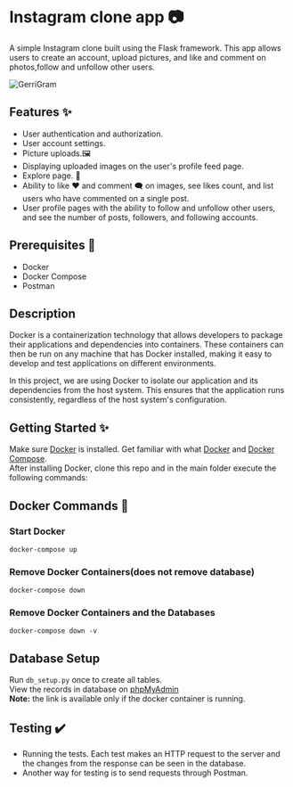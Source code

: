 # Instagram clone app :camera:
A simple Instagram clone built using the Flask framework. This app allows users to create an account, upload pictures, and like and comment on photos,follow and unfollow other users.

![GerriGram](https://user-images.githubusercontent.com/104621517/218286486-98796454-6efd-426c-82e5-2716c9988d6a.png)

## Features :sparkles:
* User authentication and authorization.
* User account settings.
* Picture uploads.:framed_picture:
* Displaying uploaded images on the user's profile feed page.
* Explore page. :compass:
* Ability to like :heart: and comment :left_speech_bubble: on images, see likes count, and list users who have commented on a single post.
* User profile pages with the ability to follow and unfollow other users, and see the number of posts, followers, and following accounts.

## Prerequisites :scroll:
* Docker
* Docker Compose
* Postman 

## Description 
Docker is a containerization technology that allows developers to package their applications and dependencies into containers. These containers can then be run on any machine that has Docker installed, making it easy to develop and test applications on different environments.

In this project, we are using Docker to isolate our application and its dependencies from the host system. This ensures that the application runs consistently, regardless of the host system's configuration.

## Getting Started :sparkles:
Make sure [Docker](https://www.docker.com/products/docker-desktop/) is installed.
Get familiar with what [Docker](https://docs.docker.com/get-started/overview/) and [Docker Compose](https://docs.docker.com/compose/).\
After installing Docker, clone this repo and in the main folder execute the following commands:

## Docker Commands :round_pushpin:

### Start Docker
```
docker-compose up 
```

### Remove Docker Containers(does not remove database)
```
docker-compose down
```

###  Remove Docker Containers and the Databases
```
docker-compose down -v
```

## Database Setup

Run `db_setup.py` once to create all tables.\
View the records in database on [phpMyAdmin](http://localhost:8090/) \
**Note:** the link is available only if the docker container is running.

## Testing :heavy_check_mark:
* Running the tests. Each test makes an HTTP request to the server and the changes from the response can be seen in the database.
* Another way for testing is to send requests through Postman. 

